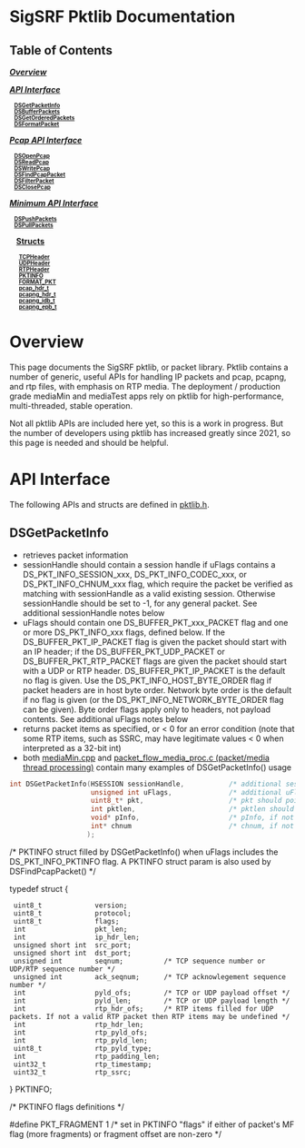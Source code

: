# SigSRF Pktlib Documentation

<a name="TOC"></a>
## Table of Contents

[**_Overview_**](#user-content-overview)<br/>

[**_API Interface_**](#user-content-apiinterface)<br/>

<sub><sup>
&nbsp;&nbsp;&nbsp;[**DSGetPacketInfo**](#user-content-dsgetpacketinfo)<br/>
&nbsp;&nbsp;&nbsp;[**DSBufferPackets**](#user-content-dsbufferpackets)<br/>
&nbsp;&nbsp;&nbsp;[**DSGetOrderedPackets**](#user-content-dsgetorderedpackets)<br/>
&nbsp;&nbsp;&nbsp;[**DSFormatPacket**](#user-content-dsformatpacket)<br/>
</sup></sub>

[**_Pcap API Interface_**](#user-content-pcapapiinterface)<br/>

<sub><sup>
&nbsp;&nbsp;&nbsp;[**DSOpenPcap**](#user-content-dsopenpcap)<br/>
&nbsp;&nbsp;&nbsp;[**DSReadPcap**](#user-content-dsreapcap)<br/>
&nbsp;&nbsp;&nbsp;[**DSWritePcap**](#user-content-dsbufferpackets)<br/>
&nbsp;&nbsp;&nbsp;[**DSFindPcapPacket**](#user-content-dsbufferpackets)<br/>
&nbsp;&nbsp;&nbsp;[**DSFilterPacket**](#user-content-dsbufferpackets)<br/>
&nbsp;&nbsp;&nbsp;[**DSClosePcap**](#user-content-dsgetorderedpackets)<br/>
</sup></sub>

[**_Minimum API Interface_**](#user-content-minimumapiinterface)<br/>

<sub><sup>
&nbsp;&nbsp;&nbsp;[**DSPushPackets**](#user-content-dspushpackets)<br/>
&nbsp;&nbsp;&nbsp;[**DSPullPackets**](#user-content-dspullpackets)<br/>
</sup></sub>

&nbsp;&nbsp;&nbsp;[**Structs**](#user-content-structs)<br/>

<sub><sup>
&nbsp;&nbsp;&nbsp;&nbsp;&nbsp;&nbsp;[**TCPHeader**](#user-content-tcpheader)<br/>
&nbsp;&nbsp;&nbsp;&nbsp;&nbsp;&nbsp;[**UDPHeader**](#user-content-udpheader)<br/>
&nbsp;&nbsp;&nbsp;&nbsp;&nbsp;&nbsp;[**RTPHeader**](#user-content-rtpheader)<br/>
&nbsp;&nbsp;&nbsp;&nbsp;&nbsp;&nbsp;[**PKTINFO**](#user-content-pktinfo)<br/>
&nbsp;&nbsp;&nbsp;&nbsp;&nbsp;&nbsp;[**FORMAT_PKT**](#user-content-formatpkt)<br/>
&nbsp;&nbsp;&nbsp;&nbsp;&nbsp;&nbsp;[**pcap_hdr_t**](#user-content-pcaphdrt)<br/>
&nbsp;&nbsp;&nbsp;&nbsp;&nbsp;&nbsp;[**pcapng_hdr_t**](#user-content-pcapnghdrt)<br/>
&nbsp;&nbsp;&nbsp;&nbsp;&nbsp;&nbsp;[**pcapng_idb_t**](#user-content-pcapngidbt)<br/>
&nbsp;&nbsp;&nbsp;&nbsp;&nbsp;&nbsp;[**pcapng_epb_t**](#user-content-pcapngepbt)<br/>
</sup></sub>

<a name="Overview"></a>
# Overview

This page documents the SigSRF pktlib, or packet library. Pktlib contains a number of generic, useful APIs for handling IP packets and pcap, pcapng, and rtp files, with emphasis on RTP media. The deployment / production grade mediaMin and mediaTest apps rely on pktlib for high-performance, multi-threaded, stable operation.

Not all pktlib APIs are included here yet, so this is a work in progress. But the number of developers using pktlib has increased greatly since 2021, so this page is needed and should be helpful.

<a name="APIInterface"></a>
# API Interface

The following APIs and structs are defined in [pktlib.h](https://www.github.com/signalogic/SigSRF_SDK/blob/master/includes/pktlib.h).

<a name="DSGetPacketInfo"></a>
## DSGetPacketInfo

  * retrieves packet information
  * sessionHandle should contain a session handle if uFlags contains a DS_PKT_INFO_SESSION_xxx, DS_PKT_INFO_CODEC_xxx, or DS_PKT_INFO_CHNUM_xxx flag, which require the packet be verified as matching with sessionHandle as a valid existing session. Otherwise sessionHandle should be set to -1, for any general packet. See additional sessionHandle notes below
  * uFlags should contain one DS_BUFFER_PKT_xxx_PACKET flag and one or more DS_PKT_INFO_xxx flags, defined below. If the DS_BUFFER_PKT_IP_PACKET flag is given the packet should start with an IP header; if the DS_BUFFER_PKT_UDP_PACKET or DS_BUFFER_PKT_RTP_PACKET flags are given the packet should start with a UDP or RTP header. DS_BUFFER_PKT_IP_PACKET is the default no flag is given. Use the DS_PKT_INFO_HOST_BYTE_ORDER flag if packet headers are in host byte order. Network byte order is the default if no flag is given (or the DS_PKT_INFO_NETWORK_BYTE_ORDER flag can be given). Byte order flags apply only to headers, not payload contents. See additional uFlags notes below
  * returns packet items as specified, or < 0 for an error condition (note that some RTP items, such as SSRC, may have legitimate values < 0 when interpreted as a 32-bit int)
  * both [mediaMin.cpp](https://www.github.com/signalogic/SigSRF_SDK/blob/master/apps/mediaMint/mediaMin.cpp) and [packet_flow_media_proc.c (packet/media thread processing)](https://www.github.com/signalogic/SigSRF_SDK/blob/master/apps/mediaTest/packet_flow_media_proc.c) contain many examples of DSGetPacketInfo() usage

```c++
int DSGetPacketInfo(HSESSION sessionHandle,           /* additional sessionHandle notes: (i) if both sessionHandle is -1 and uFlags contains a DS_PKT_INFO_SESSION_xxx, DS_PKT_INFO_CODEC_xxx, or DS_PKT_INFO_CHNUM_xxx flag, then all existing sessions will be searched. (ii) SigSRF documentation often refers to "user managed sessions", which implies that user applications will store and maintain session handles created by DSCreateSession() */
                    unsigned int uFlags,              /* additional uFlags notes: (i) if a DS_PKT_INFO_RTP_xxx flag is given, the corresponding RTP header item is returned. (ii) if uFlags values of DS_PKT_INFO_SESSION_xxx, DS_PKT_INFO_CODEC_xxx, or DS_PKT_INFO_CHNUM_xxx are given, packet headers (plus session handle if user managed sessions are active) are used to match an existing session, after which a codec handle or channel number is returned and associated struct data is copied to pInfo as a TERMINATION_INFO or SESSION_DATA struct if pInfo is not NULL. If non-session-related, general information should be retrieved from the packet, sessionHandle should be given as -1 */
                    uint8_t* pkt,                     /* pkt should point to a byte (uint8_t) array of packet data. Packets may be provided from socket APIs, pcap files, or other sources. The DSOpenPcap() and DSReadPcapRecord() APIs can be used for pcap and pcapng files. The DSFormatPacket() API can be used to help construct a packet */
                    int pktlen,                       /* pktlen should contain the length of the packet, in bytes. If a packet length is unknown, pktlen can be given as -1 */
                    void* pInfo,                      /* pInfo, if not NULL, will contain either (i) a PKTINFO struct (see definition below) if uFlags includes the DS_PKT_INFO_PKTINFO flag or (ii) an RTPHeader struct (see definition above) if uFlags includes the DS_PKT_INFO_RTP_HEADER flag */
                    int* chnum                        /* chnum, if not NULL, will contain a matching channel number when the DS_PKT_INFO_CHNUM or DS_PKT_INFO_CHNUM_PARENT flags are given. If the packet matches a child channel number and the DS_PKT_INFO_CHNUM_PARENT flag is given, chnum will contain the child channel number and the parent channel number will be returned */
                   );
```

/* PKTINFO struct filled by DSGetPacketInfo() when uFlags includes the DS_PKT_INFO_PKTINFO flag. A PKTINFO struct param is also used by DSFindPcapPacket() */

  typedef struct {

     uint8_t             version;
     uint8_t             protocol;
     uint8_t             flags;
     int                 pkt_len;
     int                 ip_hdr_len;
     unsigned short int  src_port;
     unsigned short int  dst_port;
     unsigned int        seqnum;          /* TCP sequence number or UDP/RTP sequence number */
     unsigned int        ack_seqnum;      /* TCP acknowlegement sequence number */
     int                 pyld_ofs;        /* TCP or UDP payload offset */
     int                 pyld_len;        /* TCP or UDP payload length */
     int                 rtp_hdr_ofs;     /* RTP items filled for UDP packets. If not a valid RTP packet then RTP items may be undefined */
     int                 rtp_hdr_len;
     int                 rtp_pyld_ofs;
     int                 rtp_pyld_len;
     uint8_t             rtp_pyld_type;
     int                 rtp_padding_len;
     uint32_t            rtp_timestamp;
     uint32_t            rtp_ssrc;

  } PKTINFO;

/* PKTINFO flags definitions */

  #define PKT_FRAGMENT  1  /* set in PKTINFO "flags" if either of packet's MF flag (more fragments) or fragment offset are non-zero */
